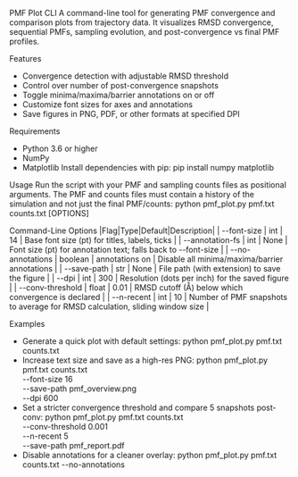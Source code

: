 PMF Plot CLI
A command-line tool for generating PMF convergence and comparison plots from trajectory data. It visualizes RMSD convergence, sequential PMFs, sampling evolution, and post-convergence vs final PMF profiles.

Features
- Convergence detection with adjustable RMSD threshold
- Control over number of post-convergence snapshots
- Toggle minima/maxima/barrier annotations on or off
- Customize font sizes for axes and annotations
- Save figures in PNG, PDF, or other formats at specified DPI

Requirements
- Python 3.6 or higher
- NumPy
- Matplotlib
Install dependencies with pip:
pip install numpy matplotlib


Usage
Run the script with your PMF and sampling counts files as positional arguments. The PMF and counts files must contain a history of the simulation and not just the final PMF/counts:
python pmf_plot.py pmf.txt counts.txt [OPTIONS]



Command-Line Options
|Flag|Type|Default|Description|
| --font-size | int | 14 | Base font size (pt) for titles, labels, ticks |
| --annotation-fs | int | None | Font size (pt) for annotation text; falls back to --font-size |
| --no-annotations | boolean | annotations on | Disable all minima/maxima/barrier annotations |
| --save-path | str | None | File path (with extension) to save the figure |
| --dpi | int | 300 | Resolution (dots per inch) for the saved figure |
| --conv-threshold | float | 0.01 | RMSD cutoff (Å) below which convergence is declared |
| --n-recent | int | 10 | Number of PMF snapshots to average for RMSD calculation, sliding window size |



Examples
- Generate a quick plot with default settings:
python pmf_plot.py pmf.txt counts.txt
- Increase text size and save as a high-res PNG:
python pmf_plot.py pmf.txt counts.txt \
  --font-size 16 \
  --save-path pmf_overview.png \
  --dpi 600
- Set a stricter convergence threshold and compare 5 snapshots post-conv:
python pmf_plot.py pmf.txt counts.txt \
  --conv-threshold 0.001 \
  --n-recent 5 \
  --save-path pmf_report.pdf
- Disable annotations for a cleaner overlay:
python pmf_plot.py pmf.txt counts.txt --no-annotations

